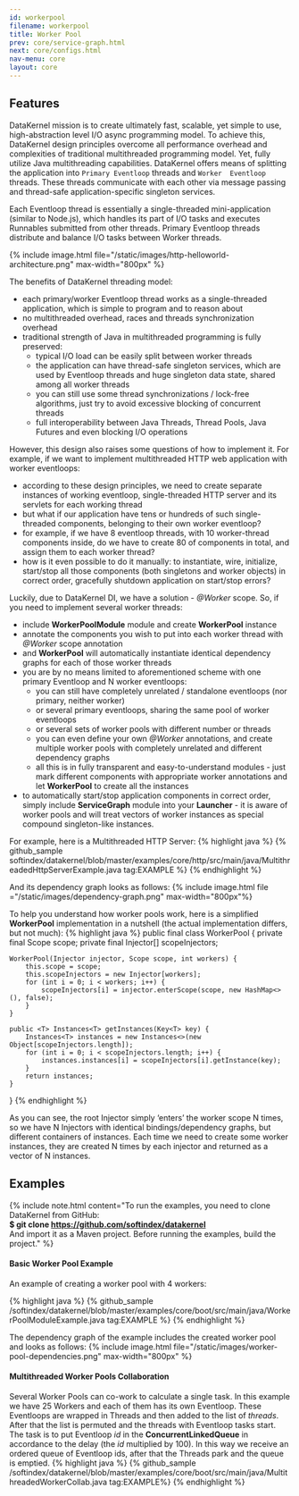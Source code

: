 ```yaml
---
id: workerpool
filename: workerpool
title: Worker Pool
prev: core/service-graph.html
next: core/configs.html
nav-menu: core
layout: core
---
```


## Features
DataKernel mission is to create ultimately fast, scalable, yet simple to use, high-abstraction level I/O async 
programming model.
To achieve this, DataKernel design principles overcome all performance overhead and complexities of traditional 
multithreaded programming model. Yet, fully utilize Java multithreading capabilities. 
DataKernel offers means of splitting the application into `Primary Eventloop` threads and `Worker 
Eventloop` threads. These threads communicate with each other via message passing and thread-safe application-specific 
singleton services.

Each Eventloop thread is essentially a single-threaded mini-application (similar to Node.js), which handles its part 
of I/O tasks and executes Runnables submitted from other threads. Primary Eventloop threads distribute and balance 
I/O tasks between Worker threads.

{% include image.html file="/static/images/http-helloworld-architecture.png" max-width="800px" %}

The benefits of DataKernel threading model:
* each primary/worker Eventloop thread works as a single-threaded application, which is simple to program and to reason about
* no multithreaded overhead, races and threads synchronization overhead
* traditional strength of Java in multithreaded programming is fully preserved: 
    * typical I/O load can be easily split between worker threads
    * the application can have thread-safe singleton services, which are used by Eventloop threads and huge singleton 
    data state, shared among all worker threads
    * you can still use some thread synchronizations / lock-free algorithms, just try to avoid excessive blocking of 
    concurrent threads
    * full interoperability between Java Threads, Thread Pools, Java Futures and even blocking I/O operations

However, this design also raises some questions of how to implement it. 
For example, if we want to implement multithreaded HTTP web application with worker eventloops:
* according to these design principles, we need to create separate instances of working eventloop, single-threaded HTTP 
server and its servlets for each working thread
* but what if our application have tens or hundreds of such single-threaded components, belonging to their own worker 
eventloop?
* for example, if we have 8 eventloop threads, with 10 worker-thread components inside, do we have to create 80 of 
components in total, and assign them to each worker thread? 
* how is it even possible to do it manually: to instantiate, wire, initialize, start/stop all those components (both 
singletons and worker objects) in correct order, gracefully shutdown application on start/stop errors?

Luckily, due to DataKernel DI, we have a solution - *@Worker* scope. So, if you need to implement several worker threads: 
* include **WorkerPoolModule** module and create **WorkerPool** instance
* annotate the components you wish to put into each worker thread with *@Worker* scope annotation
* and **WorkerPool** will automatically instantiate identical dependency graphs for each of those worker threads
* you are by no means limited to aforementioned scheme with one primary Eventloop and N worker eventloops:
    * you can still have completely unrelated / standalone eventloops (nor primary, neither worker)
    * or several primary eventloops, sharing the same pool of worker eventloops
    * or several sets of worker pools with different number or threads
    * you can even define your own *@Worker* annotations, and create multiple worker pools with completely unrelated and 
    different dependency graphs 
    * all this is in fully transparent and easy-to-understand modules - just mark different components with appropriate 
    worker annotations and let **WorkerPool** to create all the instances
* to automatically start/stop application components in correct order, simply include **ServiceGraph** module into your 
**Launcher** - it is aware of worker pools and will treat vectors of worker instances as special compound singleton-like 
instances.

For example, here is a Multithreaded HTTP Server:
{% highlight java %}
{% github_sample softindex/datakernel/blob/master/examples/core/http/src/main/java/MultithreadedHttpServerExample.java tag:EXAMPLE %}
{% endhighlight %}

And its dependency graph looks as follows:
{% include image.html file ="/static/images/dependency-graph.png" max-width="800px"%}

To help you understand how worker pools work, here is a simplified **WorkerPool** implementation in a nutshell (the actual implementation differs, but not much):
{% highlight java %}
public final class WorkerPool {
	private final Scope scope;
	private final Injector[] scopeInjectors;

	WorkerPool(Injector injector, Scope scope, int workers) {
		this.scope = scope;
		this.scopeInjectors = new Injector[workers];
		for (int i = 0; i < workers; i++) {
			scopeInjectors[i] = injector.enterScope(scope, new HashMap<>(), false);
		}
	}

	public <T> Instances<T> getInstances(Key<T> key) {
		Instances<T> instances = new Instances<>(new Object[scopeInjectors.length]);
		for (int i = 0; i < scopeInjectors.length; i++) {
			instances.instances[i] = scopeInjectors[i].getInstance(key);
		}
		return instances;
	}
}
{% endhighlight %}

As you can see, the root Injector simply ‘enters’ the worker scope N times, so we have N Injectors with identical 
bindings/dependency graphs, but different containers of instances. Each time we need to create some worker instances, 
they are created N times by each injector and returned as a vector of N instances.

## Examples

{% include note.html content="To run the examples, you need to clone DataKernel from GitHub: 
<br> <b>$ git clone https://github.com/softindex/datakernel</b> 
<br> And import it as a Maven project. Before running the examples, build the project." %}

#### **Basic Worker Pool Example**
An example of creating a worker pool with 4 workers:

{% highlight java %}
{% github_sample /softindex/datakernel/blob/master/examples/core/boot/src/main/java/WorkerPoolModuleExample.java tag:EXAMPLE %}
{% endhighlight %}

The dependency graph of the example includes the created worker pool and looks as follows:
{% include image.html file="/static/images/worker-pool-dependencies.png" max-width="800px" %}

#### **Multithreaded Worker Pools Collaboration**
Several Worker Pools can co-work to calculate a single task. In this example we have 25 Workers and each of them has its 
own Eventloop. These Eventloops are wrapped in Threads and then added to the list of *threads*. After that the 
list is permuted and the threads with Eventloop tasks start. The task is to put Eventloop *id* in the **ConcurrentLinkedQueue** 
in accordance to the delay (the *id* multiplied by 100). In this way we receive an ordered queue of Eventloop ids, after that 
the Threads park and the queue is emptied.
{% highlight java %}
{% github_sample /softindex/datakernel/blob/master/examples/core/boot/src/main/java/MultithreadedWorkerCollab.java tag:EXAMPLE%}
{% endhighlight %}